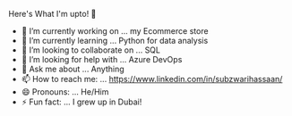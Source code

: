 Here's What I'm upto! 👋

- 🔭 I’m currently working on ... my Ecommerce store
- 🌱 I’m currently learning ... Python for data analysis
- 👯 I’m looking to collaborate on ... SQL
- 🤔 I’m looking for help with ... Azure DevOps
- 💬 Ask me about ... Anything
- 📫 How to reach me: ... https://www.linkedin.com/in/subzwarihassaan/
- 😄 Pronouns: ... He/Him
- ⚡ Fun fact: ... I grew up in Dubai! 

